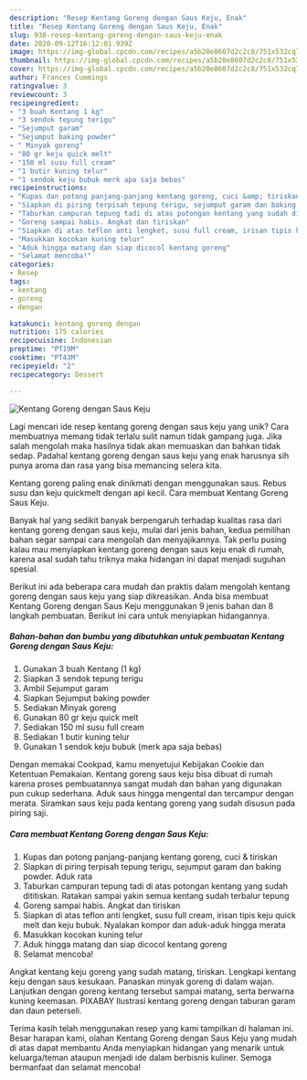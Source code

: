 ```yaml
---
description: "Resep Kentang Goreng dengan Saus Keju, Enak"
title: "Resep Kentang Goreng dengan Saus Keju, Enak"
slug: 938-resep-kentang-goreng-dengan-saus-keju-enak
date: 2020-09-12T16:12:01.939Z
image: https://img-global.cpcdn.com/recipes/a5b20e8607d2c2c8/751x532cq70/kentang-goreng-dengan-saus-keju-foto-resep-utama.jpg
thumbnail: https://img-global.cpcdn.com/recipes/a5b20e8607d2c2c8/751x532cq70/kentang-goreng-dengan-saus-keju-foto-resep-utama.jpg
cover: https://img-global.cpcdn.com/recipes/a5b20e8607d2c2c8/751x532cq70/kentang-goreng-dengan-saus-keju-foto-resep-utama.jpg
author: Frances Cummings
ratingvalue: 3
reviewcount: 3
recipeingredient:
- "3 buah Kentang 1 kg"
- "3 sendok tepung terigu"
- "Sejumput garam"
- "Sejumput baking powder"
- " Minyak goreng"
- "80 gr keju quick melt"
- "150 ml susu full cream"
- "1 butir kuning telur"
- "1 sendok keju bubuk merk apa saja bebas"
recipeinstructions:
- "Kupas dan potong panjang-panjang kentang goreng, cuci &amp; tiriskan"
- "Siapkan di piring terpisah tepung terigu, sejumput garam dan baking powder. Aduk rata"
- "Taburkan campuran tepung tadi di atas potongan kentang yang sudah dititiskan. Ratakan sampai yakin semua kentang sudah terbalur tepung"
- "Goreng sampai habis. Angkat dan tiriskan"
- "Siapkan di atas teflon anti lengket, susu full cream, irisan tipis keju quick melt dan keju bubuk. Nyalakan kompor dan aduk-aduk hingga merata"
- "Masukkan kocokan kuning telur"
- "Aduk hingga matang dan siap dicocol kentang goreng"
- "Selamat mencoba!"
categories:
- Resep
tags:
- kentang
- goreng
- dengan

katakunci: kentang goreng dengan 
nutrition: 175 calories
recipecuisine: Indonesian
preptime: "PT19M"
cooktime: "PT43M"
recipeyield: "2"
recipecategory: Dessert

---
```



![Kentang Goreng dengan Saus Keju](https://img-global.cpcdn.com/recipes/a5b20e8607d2c2c8/751x532cq70/kentang-goreng-dengan-saus-keju-foto-resep-utama.jpg)

Lagi mencari ide resep kentang goreng dengan saus keju yang unik? Cara membuatnya memang tidak terlalu sulit namun tidak gampang juga. Jika salah mengolah maka hasilnya tidak akan memuaskan dan bahkan tidak sedap. Padahal kentang goreng dengan saus keju yang enak harusnya sih punya aroma dan rasa yang bisa memancing selera kita.

Kentang goreng paling enak dinikmati dengan menggunakan saus. Rebus susu dan keju quickmelt dengan api kecil. Cara membuat Kentang Goreng Saus Keju.

Banyak hal yang sedikit banyak berpengaruh terhadap kualitas rasa dari kentang goreng dengan saus keju, mulai dari jenis bahan, kedua pemilihan bahan segar sampai cara mengolah dan menyajikannya. Tak perlu pusing kalau mau menyiapkan kentang goreng dengan saus keju enak di rumah, karena asal sudah tahu triknya maka hidangan ini dapat menjadi suguhan spesial.


Berikut ini ada beberapa cara mudah dan praktis dalam mengolah kentang goreng dengan saus keju yang siap dikreasikan. Anda bisa membuat Kentang Goreng dengan Saus Keju menggunakan 9 jenis bahan dan 8 langkah pembuatan. Berikut ini cara untuk menyiapkan hidangannya.

<!--inarticleads1-->

##### Bahan-bahan dan bumbu yang dibutuhkan untuk pembuatan Kentang Goreng dengan Saus Keju:

1. Gunakan 3 buah Kentang (1 kg)
1. Siapkan 3 sendok tepung terigu
1. Ambil Sejumput garam
1. Siapkan Sejumput baking powder
1. Sediakan  Minyak goreng
1. Gunakan 80 gr keju quick melt
1. Sediakan 150 ml susu full cream
1. Sediakan 1 butir kuning telur
1. Gunakan 1 sendok keju bubuk (merk apa saja bebas)


Dengan memakai Cookpad, kamu menyetujui Kebijakan Cookie dan Ketentuan Pemakaian. Kentang goreng saus keju bisa dibuat di rumah karena proses pembuatannya sangat mudah dan bahan yang digunakan pun cukup sederhana. Aduk saus hingga mengental dan tercampur dengan merata. Siramkan saus keju pada kentang goreng yang sudah disusun pada piring saji. 

<!--inarticleads2-->

##### Cara membuat Kentang Goreng dengan Saus Keju:

1. Kupas dan potong panjang-panjang kentang goreng, cuci &amp; tiriskan
1. Siapkan di piring terpisah tepung terigu, sejumput garam dan baking powder. Aduk rata
1. Taburkan campuran tepung tadi di atas potongan kentang yang sudah dititiskan. Ratakan sampai yakin semua kentang sudah terbalur tepung
1. Goreng sampai habis. Angkat dan tiriskan
1. Siapkan di atas teflon anti lengket, susu full cream, irisan tipis keju quick melt dan keju bubuk. Nyalakan kompor dan aduk-aduk hingga merata
1. Masukkan kocokan kuning telur
1. Aduk hingga matang dan siap dicocol kentang goreng
1. Selamat mencoba!


Angkat kentang keju goreng yang sudah matang, tiriskan. Lengkapi kentang keju dengan saus kesukaan. Panaskan minyak goreng di dalam wajan. Lanjutkan dengan goreng kentang tersebut sampai matang, serta berwarna kuning keemasan. PIXABAY Ilustrasi kentang goreng dengan taburan garam dan daun peterseli. 

Terima kasih telah menggunakan resep yang kami tampilkan di halaman ini. Besar harapan kami, olahan Kentang Goreng dengan Saus Keju yang mudah di atas dapat membantu Anda menyiapkan hidangan yang menarik untuk keluarga/teman ataupun menjadi ide dalam berbisnis kuliner. Semoga bermanfaat dan selamat mencoba!
